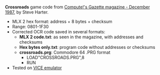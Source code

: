 **Crossroads** game code from [Compute!'s Gazette magazine - December 1987](https://archive.org/details/1987-12-computegazette/page/n37/), by Steve Harter.
* MLX 2 hex format: address + 8 bytes + checksum
* Range: 0801-1F30
* Corrected OCR code saved in several formats:
  * **MLX 2 code.txt**: as seen in the magazine, with addresses and checksums
  * **Hex bytes only.txt**: program code without addresses or checksums
  * **crossroads.prg**: Commodore 64 .PRG format
    * LOAD"CROSSROADS.PRG",8
    * RUN
* Tested on [VICE emulator](https://vice-emu.sourceforge.io/)
